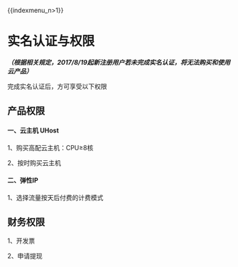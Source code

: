 {{indexmenu_n>1}}

# 实名认证与权限

***（根据相关规定，2017/8/19起新注册用户若未完成实名认证，将无法购买和使用云产品）***

完成实名认证后，方可享受以下权限

## 产品权限

#### 一、云主机 UHost

1、购买高配云主机：CPU≥8核

2、按时购买云主机

#### 二、弹性IP

1、选择流量按天后付费的计费模式

## 财务权限

1、开发票

2、申请提现
